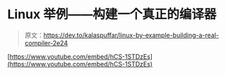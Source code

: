 # Linux 举例——构建一个真正的编译器

> 原文：<https://dev.to/kalaspuffar/linux-by-example-building-a-real-compiler-2e24>

[https://www.youtube.com/embed/hCS-1STDzEs](https://www.youtube.com/embed/hCS-1STDzEs)